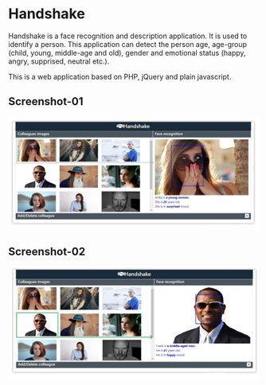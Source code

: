 # Handshake
Handshake is a face recognition and description application. It is used to identify a person. This application can detect the person age, age-group (child, young, middle-age and old), gender and emotional status (happy, angry, supprised, neutral etc.).

This is a web application based on PHP, jQuery and plain javascript.

<h2>Screenshot-01</h2>

<img src="screenshot/pic1.jpg">


<h2>Screenshot-02</h2>

<img src="screenshot/pic2.jpg">

